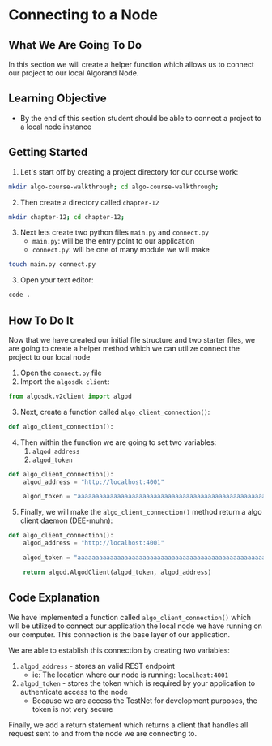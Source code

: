 # Connecting to a Node

## What We Are Going To Do
In this section we will create a helper function which allows us to connect our project to our local Algorand Node.

## Learning Objective
* By the end of this section student should be able to connect a project to a local node instance

## Getting Started

1. Let's start off by creating a project directory for our course work:
```sh
mkdir algo-course-walkthrough; cd algo-course-walkthrough;
```
2. Then create a directory called `chapter-12`
```sh
mkdir chapter-12; cd chapter-12;
```
3. Next lets create two python files `main.py` and `connect.py`
   * `main.py`: will be the entry point to our application
   * `connect.py`: will be one of many module we will make
```sh
touch main.py connect.py
```
3. Open your text editor:
```sh
code .
```

## How To Do It
Now that we have created our initial file structure and two starter files, we are going to create a helper method which we can utilize connect the project to our local node

1. Open the `connect.py` file
2. Import the `algosdk client`:
```python
from algosdk.v2client import algod
```
3. Next, create a function called `algo_client_connection()`:
```python
def algo_client_connection():
```
4. Then within the function we are going to set two variables:
   1. `algod_address`
   2. `algod_token`
```python
def algo_client_connection():
    algod_address = "http://localhost:4001"

    algod_token = "aaaaaaaaaaaaaaaaaaaaaaaaaaaaaaaaaaaaaaaaaaaaaaaaaaaaaaaaaaaaaaaa"
```
5. Finally, we will make the `algo_client_connection()` method return a algo client daemon (DEE-muhn):
```python
def algo_client_connection():
    algod_address = "http://localhost:4001"

    algod_token = "aaaaaaaaaaaaaaaaaaaaaaaaaaaaaaaaaaaaaaaaaaaaaaaaaaaaaaaaaaaaaaaa"

    return algod.AlgodClient(algod_token, algod_address)
```

## Code Explanation
We have implemented a function called `algo_client_connection()` which will be utilized to connect our application the local node we have running on our computer. This connection is the base layer of our application.

We are able to establish this connection by creating two variables:
1. `algod_address` - stores an valid REST endpoint
   * ie: The location where our node is running: `localhost:4001`
2. `algod_token` - stores the token which is required by your application to authenticate access to the node
   * Because we are access the TestNet for development purposes, the token is not very secure

Finally, we add a return statement which returns a client that handles all request sent to and from the node we are connecting to.